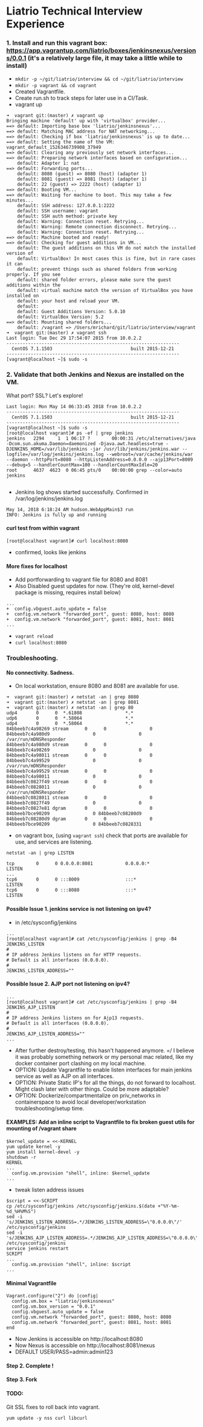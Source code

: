 # Liatrio Technical Interview Experience

### 1. Install and run this vagrant box: https://app.vagrantup.com/liatrio/boxes/jenkinsnexus/versions/0.0.1 (it's a relatively large file, it may take a little while to install)
- `mkdir -p ~/git/liatrio/interview && cd ~/git/liatrio/interview`
- `mkdir -p vagrant && cd vagrant`
- Created Vagrantfile.
- Create run.sh to track steps for later use in a CI/Task.
- vagrant up
```
➜  vagrant git:(master) ✗ vagrant up
Bringing machine 'default' up with 'virtualbox' provider...
==> default: Importing base box 'liatrio/jenkinsnexus'...
==> default: Matching MAC address for NAT networking...
==> default: Checking if box 'liatrio/jenkinsnexus' is up to date...
==> default: Setting the name of the VM: vagrant_default_1526346739908_37949
==> default: Clearing any previously set network interfaces...
==> default: Preparing network interfaces based on configuration...
    default: Adapter 1: nat
==> default: Forwarding ports...
    default: 8080 (guest) => 8080 (host) (adapter 1)
    default: 8081 (guest) => 8081 (host) (adapter 1)
    default: 22 (guest) => 2222 (host) (adapter 1)
==> default: Booting VM...
==> default: Waiting for machine to boot. This may take a few minutes...
    default: SSH address: 127.0.0.1:2222
    default: SSH username: vagrant
    default: SSH auth method: private key
    default: Warning: Connection reset. Retrying...
    default: Warning: Remote connection disconnect. Retrying...
    default: Warning: Connection reset. Retrying...
==> default: Machine booted and ready!
==> default: Checking for guest additions in VM...
    default: The guest additions on this VM do not match the installed version of
    default: VirtualBox! In most cases this is fine, but in rare cases it can
    default: prevent things such as shared folders from working properly. If you see
    default: shared folder errors, please make sure the guest additions within the
    default: virtual machine match the version of VirtualBox you have installed on
    default: your host and reload your VM.
    default:
    default: Guest Additions Version: 5.0.10
    default: VirtualBox Version: 5.2
==> default: Mounting shared folders...
    default: /vagrant => /Users/mrichard/git/liatrio/interview/vagrant
➜  vagrant git:(master) ✗ vagrant ssh
Last login: Tue Dec 29 17:54:07 2015 from 10.0.2.2
----------------------------------------------------------------
  CentOS 7.1.1503                             built 2015-12-21
----------------------------------------------------------------
[vagrant@localhost ~]$ sudo -s
```


### 2. Validate that both Jenkins and Nexus are installed on the VM.

  What port? SSL? Let's explore!

```➜  vagrant git:(master) ✗ vagrant ssh
Last login: Mon May 14 06:33:45 2018 from 10.0.2.2
----------------------------------------------------------------
  CentOS 7.1.1503                             built 2015-12-21
----------------------------------------------------------------
[vagrant@localhost ~]$ sudo -s
[root@localhost vagrant]# ps -ef | grep jenkins
jenkins   2294     1  1 06:17 ?        00:00:31 /etc/alternatives/java -Dcom.sun.akuma.Daemon=daemonized -Djava.awt.headless=true -DJENKINS_HOME=/var/lib/jenkins -jar /usr/lib/jenkins/jenkins.war --logfile=/var/log/jenkins/jenkins.log --webroot=/var/cache/jenkins/war --daemon --httpPort=8080 --httpListenAddress=0.0.0.0 --ajp13Port=8009 --debug=5 --handlerCountMax=100 --handlerCountMaxIdle=20
root      4637  4623  0 06:45 pts/0    00:00:00 grep --color=auto jenkins
 
```

- Jenkins log shows started successfully. Confirmed in /var/log/jenkins/jenkins.log
``` ...
May 14, 2018 6:18:24 AM hudson.WebAppMain$3 run
INFO: Jenkins is fully up and running
```
#### curl test from within vagrant
```[root@localhost vagrant]# curl localhost:8080```
- confirmed, looks like jenkins

#### More fixes for localhost
 - Add portforwarding to vagrant file for 8080 and 8081
 - Also Disabled guest updates for now. (They're old, kernel-devel package is missing, requires install below) 
```
...
+  config.vbguest.auto_update = false
+  config.vm.network "forwarded_port", guest: 8080, host: 8080
+  config.vm.network "forwarded_port", guest: 8081, host: 8081
...
```
-  `vagrant reload`
-  `curl localhost:8080`

### Troubleshooting.
#### No connectivity. Sadness.
- On local workstation, ensure 8080 and 8081 are available for use.
```
➜  vagrant git:(master) ✗ netstat -an | grep 8080
➜  vagrant git:(master) ✗ netstat -an | grep 8081
➜  vagrant git:(master) ✗ netstat -an | grep 80
udp4       0      0  *.61808                *.*
udp6       0      0  *.58064                *.*
udp4       0      0  *.58064                *.*
84bbeeb7c4a98269 stream      0      0                0 84bbeeb7c4a980d9                0                0 /var/run/mDNSResponder
84bbeeb7c4a980d9 stream      0      0                0 84bbeeb7c4a98269                0                0
84bbeeb7c4a98011 stream      0      0                0 84bbeeb7c4a99529                0                0 /var/run/mDNSResponder
84bbeeb7c4a99529 stream      0      0                0 84bbeeb7c4a98011                0                0
84bbeeb7c0827f49 stream      0      0                0 84bbeeb7c0828011                0                0 /var/run/mDNSResponder
84bbeeb7c0828011 stream      0      0                0 84bbeeb7c0827f49                0                0
84bbeeb7c0827e81 dgram       0      0                0 84bbeeb7bce90209                0 84bbeeb7c08280d9
84bbeeb7c08280d9 dgram       0      0                0 84bbeeb7bce90209                0 84bbeeb7c0828331
```
- on vagrant box, (using `vagrant ssh`) check that ports are available for use, and services are listening.
```
netstat -an | grep LISTEN

tcp        0      0 0.0.0.0:8081            0.0.0.0:*               LISTEN
...
tcp6       0      0 :::8009                 :::*                    LISTEN
tcp6       0      0 :::8080                 :::*                    LISTEN
```
#### Possible Issue 1. jenkins service is not listening on ipv4?
-  in /etc/sysconfig/jenkins
```
...
[root@localhost vagrant]# cat /etc/sysconfig/jenkins | grep -B4 JENKINS_LISTEN
#
# IP address Jenkins listens on for HTTP requests.
# Default is all interfaces (0.0.0.0).
#
JENKINS_LISTEN_ADDRESS=""
```
#### Possible Issue 2. AJP port not listening on ipv4?
```
...
[root@localhost vagrant]# cat /etc/sysconfig/jenkins | grep -B4 JENKINS_AJP_LISTEN
#
# IP address Jenkins listens on for Ajp13 requests.
# Default is all interfaces (0.0.0.0).
#
JENKINS_AJP_LISTEN_ADDRESS=""
...
```
 - After further destroy/testing, this hasn't happened anymore. =/ I believe it was probably something network or my personal mac related, like my docker container port clashing on my local machine.
 - OPTION: Update Vagrantfile to enable listen interfaces for main jenkins service as well as AJP on all interfaces.
 - OPTION: Private Static IP's for all the things, do not forward to localhost. Might clash later with other things. Could be more adaptable?
 - OPTION: Dockerize/compartmentalize on priv_networks in containerspace to avoid local developer/workstation troubleshooting/setup time.

#### EXAMPLES: Add an inline script to Vagrantfile to fix broken guest utils for mounting of /vagrant share
```
$kernel_update = <<-KERNEL
yum update kernel -y
yum install kernel-devel -y
shutdown -r
KERNEL
...
  config.vm.provision "shell", inline: $kernel_update
...
```

 - tweak listen address issues
```
$script = <<-SCRIPT
cp /etc/sysconfig/jenkins /etc/sysconfig/jenkins.$(date +"%Y-%m-%d_%H%M%S")
sed -i 's/JENKINS_LISTEN_ADDRESS=.*/JENKINS_LISTEN_ADDRESS=\"0.0.0.0\"/' /etc/sysconfig/jenkins
sed -i 's/JENKINS_AJP_LISTEN_ADDRESS=.*/JENKINS_AJP_LISTEN_ADDRESS=\"0.0.0.0\"/' /etc/sysconfig/jenkins
service jenkins restart
SCRIPT
...
  config.vm.provision "shell", inline: $script
...
```
#### Minimal Vagrantfile
```
Vagrant.configure("2") do |config|
  config.vm.box = "liatrio/jenkinsnexus"
  config.vm.box_version = "0.0.1"
  config.vbguest.auto_update = false
  config.vm.network "forwarded_port", guest: 8080, host: 8080
  config.vm.network "forwarded_port", guest: 8081, host: 8081
end
```
- Now Jenkins is accessible on http://localhost:8080
- Now Nexus is accessible on http://localhost:8081/nexus
 - DEFAULT USER/PASS=admin:admin123

#### Step 2. Complete !


#### Step 3. Fork 

#### TODO: 
Git SSL fixes to roll back into vagrant.
```
yum update -y nss curl libcurl
```
